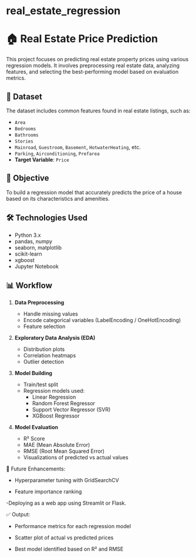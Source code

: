 # real_estate_regression

# 🏠 Real Estate Price Prediction

This project focuses on predicting real estate property prices using various regression models. It involves preprocessing real estate data, analyzing features, and selecting the best-performing model based on evaluation metrics.



## 🧾 Dataset

The dataset includes common features found in real estate listings, such as:

- `Area`
- `Bedrooms`
- `Bathrooms`
- `Stories`
- `Mainroad`, `Guestroom`, `Basement`, `HotwaterHeating`, etc.
- `Parking`, `Airconditioning`, `Prefarea`
- **Target Variable**: `Price`





## 🎯 Objective

To build a regression model that accurately predicts the price of a house based on its characteristics and amenities.


## 🛠️ Technologies Used

- Python 3.x
- pandas, numpy
- seaborn, matplotlib
- scikit-learn
- xgboost
- Jupyter Notebook

## 📊 Workflow

1. **Data Preprocessing**
   - Handle missing values
   - Encode categorical variables (LabelEncoding / OneHotEncoding)
   - Feature selection

2. **Exploratory Data Analysis (EDA)**
   - Distribution plots
   - Correlation heatmaps
   - Outlier detection

3. **Model Building**
   - Train/test split
   - Regression models used:
     - Linear Regression
     - Random Forest Regressor
     - Support Vector Regressor (SVR)
     - XGBoost Regressor

4. **Model Evaluation**
   - R² Score
   - MAE (Mean Absolute Error)
   - RMSE (Root Mean Squared Error)
   - Visualizations of predicted vs actual values

📌 Future Enhancements:

- Hyperparameter tuning with GridSearchCV

- Feature importance ranking

-Deploying as a web app using Streamlit or Flask.

✅ Output:

- Performance metrics for each regression model

- Scatter plot of actual vs predicted prices

- Best model identified based on R² and RMSE


